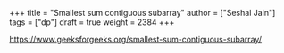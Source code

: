 +++
title = "Smallest sum contiguous subarray"
author = ["Seshal Jain"]
tags = ["dp"]
draft = true
weight = 2384
+++

<https://www.geeksforgeeks.org/smallest-sum-contiguous-subarray/>
